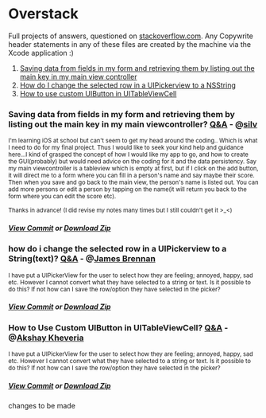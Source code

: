 # Overstack
<p>Full projects of answers, questioned on <a href="http://stackoverflow.com">stackoverflow.com</a>. Any Copywrite header statements in any of these files are created by the machine via the Xcode application :)</p>
<ol>
  <li><a href="#1">Saving data from fields in my form and retrieving them by listing out the main key in my main view controller</a></li>
  <li><a href="#2">How do I change the selected row in a UIPickerview to a NSString</a></li>
  <li><a href="#3">How to use custom UIButton in UITableViewCell</a></li>
</ol>


<h3 id="1">Saving data from fields in my form and retrieving them by listing out the main key in my main viewcontroller? <a href="http://stackoverflow.com/questions/31576023/saving-data-from-fields-in-my-form-and-retrieving-them-by-listing-out-the-main-k">Q&A</a> - @<a href="http://stackoverflow.com/users/5038320/silv">silv</a></h3>
<small>I'm learning iOS at school but can't seem to get my head around the coding.. Which is what I need to do for my final project. Thus I would like to seek your kind help and guidance here...I kind of grasped the concept of how I would like my app to go, and how to create the GUI(probably) but would need advice on the coding for it and the data persistency. Say my main viewcontroller is a tableview which is empty at first, but if I click on the add button, it will direct me to a form where you can fill in a person's name and say maybe their score. Then when you save and go back to the main view, the person's name is listed out. You can add more persons or edit a person by tapping on the name(it will return you back to the form where you can edit the score etc).

Thanks in advance! (I did revise my notes many times but I still couldn't get it >_<)</small>
<h5><a href="https://github.com/LinnierGames/Overstack/tree/68b3376e98e19cf25b29f3cd895a39fd0b165da8">View Commit</a> or <a href="https://github.com/LinnierGames/Overstack/archive/68b3376e98e19cf25b29f3cd895a39fd0b165da8.zip">Download Zip</a></h5>


<h3 id="2">how do i change the selected row in a UIPickerview to a String(text)? <a href="http://stackoverflow.com/questions/31775051/how-do-i-change-the-selected-row-in-a-uipickerview-to-a-stringtext">Q&A</a> - @<a href="http://stackoverflow.com/users/4449237/james-brennan">James Brennan</a></h3>
<small>I have put a UIPickerView for the user to select how they are feeling; annoyed, happy, sad etc. However I cannot convert what they have selected to a string or text. Is it possible to do this? If not how can I save the row/option they have selected in the picker?</small>
<h5><a href="https://github.com/LinnierGames/Overstack/tree/d54409d90bdc4fd059041b1d53aa1267a6b19bc9">View Commit</a> or <a href="https://github.com/LinnierGames/Overstack/archive/d54409d90bdc4fd059041b1d53aa1267a6b19bc9.zip">Download Zip</a></h5>


<h3 id="3">How to Use Custom UIButton in UITableViewCell? <a href="http://stackoverflow.com/questions/31888597/how-to-use-custom-uibutton-in-uitableviewcell">Q&A</a> - @<a href="http://stackoverflow.com/users/5024461/akshay-kheveria">Akshay Kheveria</a></h3>
<small>I have put a UIPickerView for the user to select how they are feeling; annoyed, happy, sad etc. However I cannot convert what they have selected to a string or text. Is it possible to do this? If not how can I save the row/option they have selected in the picker?</small>
<h5><a href="https://github.com/LinnierGames/Overstack/tree/7cd925a1b0240f880a913ec16ded79958fe53bc2">View Commit</a> or <a href="https://github.com/LinnierGames/Overstack/archive/7cd925a1b0240f880a913ec16ded79958fe53bc2.zip">Download Zip</a></h5>

changes to be made